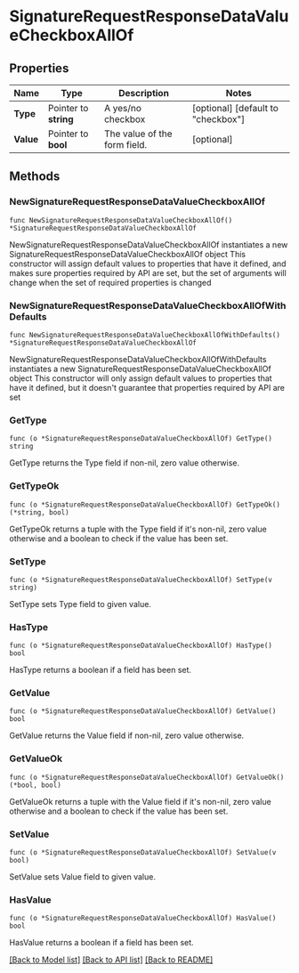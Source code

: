 # SignatureRequestResponseDataValueCheckboxAllOf

## Properties

Name | Type | Description | Notes
------------ | ------------- | ------------- | -------------
**Type** | Pointer to **string** | A yes/no checkbox | [optional] [default to "checkbox"]
**Value** | Pointer to **bool** | The value of the form field. | [optional] 

## Methods

### NewSignatureRequestResponseDataValueCheckboxAllOf

`func NewSignatureRequestResponseDataValueCheckboxAllOf() *SignatureRequestResponseDataValueCheckboxAllOf`

NewSignatureRequestResponseDataValueCheckboxAllOf instantiates a new SignatureRequestResponseDataValueCheckboxAllOf object
This constructor will assign default values to properties that have it defined,
and makes sure properties required by API are set, but the set of arguments
will change when the set of required properties is changed

### NewSignatureRequestResponseDataValueCheckboxAllOfWithDefaults

`func NewSignatureRequestResponseDataValueCheckboxAllOfWithDefaults() *SignatureRequestResponseDataValueCheckboxAllOf`

NewSignatureRequestResponseDataValueCheckboxAllOfWithDefaults instantiates a new SignatureRequestResponseDataValueCheckboxAllOf object
This constructor will only assign default values to properties that have it defined,
but it doesn't guarantee that properties required by API are set

### GetType

`func (o *SignatureRequestResponseDataValueCheckboxAllOf) GetType() string`

GetType returns the Type field if non-nil, zero value otherwise.

### GetTypeOk

`func (o *SignatureRequestResponseDataValueCheckboxAllOf) GetTypeOk() (*string, bool)`

GetTypeOk returns a tuple with the Type field if it's non-nil, zero value otherwise
and a boolean to check if the value has been set.

### SetType

`func (o *SignatureRequestResponseDataValueCheckboxAllOf) SetType(v string)`

SetType sets Type field to given value.

### HasType

`func (o *SignatureRequestResponseDataValueCheckboxAllOf) HasType() bool`

HasType returns a boolean if a field has been set.

### GetValue

`func (o *SignatureRequestResponseDataValueCheckboxAllOf) GetValue() bool`

GetValue returns the Value field if non-nil, zero value otherwise.

### GetValueOk

`func (o *SignatureRequestResponseDataValueCheckboxAllOf) GetValueOk() (*bool, bool)`

GetValueOk returns a tuple with the Value field if it's non-nil, zero value otherwise
and a boolean to check if the value has been set.

### SetValue

`func (o *SignatureRequestResponseDataValueCheckboxAllOf) SetValue(v bool)`

SetValue sets Value field to given value.

### HasValue

`func (o *SignatureRequestResponseDataValueCheckboxAllOf) HasValue() bool`

HasValue returns a boolean if a field has been set.


[[Back to Model list]](../README.md#documentation-for-models) [[Back to API list]](../README.md#documentation-for-api-endpoints) [[Back to README]](../README.md)


